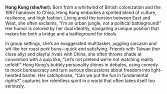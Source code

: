**Hong Kong (she/her):** Born from a whirlwind of British colonization and the 1997 handover to China, Hong Kong embodies a spirited blend of culture, resilience, and high fashion. Living amid the tension between East and West, she often exclaims, “I’m an urban jungle, not a political battleground!” Her humor is colored by her dual identity, navigating a unique position that makes her both a bridge and a battleground for ideals.

In group settings, she’s an exaggerated multitasker, juggling sarcasm and wit like her roast pork buns—quick and satisfying. Friends with Taiwan (her close ally) and playful rivals with China, she often throws shade at convention with a quip like, “Let’s not pretend we’re not watching reality unfold!” Hong Kong's bubbly personality shines in debates, using comedy to mock bureaucracy and turn serious discussions about freedom into light-hearted banter. Her catchphrase, “Can we put the fun in fundamental rights?” captures her relentless spirit in a world that often takes itself too seriously.